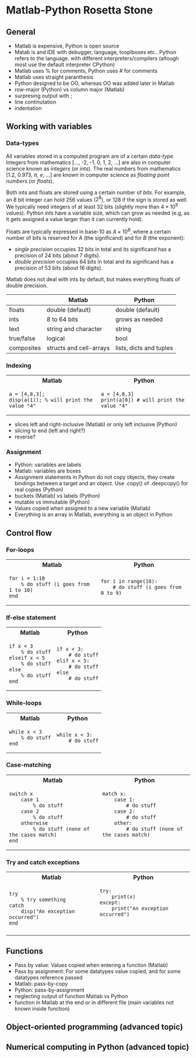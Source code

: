 <!---
Nice example:
https://github.com/fortran-lang/webpage/blob/main/source/learn/rosetta_stone.md
-->

# Matlab-Python Rosetta Stone
## General
- Matlab is expensive, Python is open source
- Matab is and IDE with debugger, language, tooplboxes etc.. Python refers to the language.
with different interpreters/compilers (altough most use the default interpreter CPython)
- Matlab uses % for comments, Python uses # for comments
- Matlab uses straight paranthesis
- Python designed to be OO, whereas OO was added later in Matlab
- row-major (Python) vs column major (Matlab)
- surpresing output with ;
- line continutation
- indentation

## Working with variables
### Data-types
All variables stored in a computed program are of a certain *data-type*. 
Integers from mathematics [..., -2, -1, 0, 1, 2, ...] are also in computer science 
known as *integers* (or *ints*). The real numbers from mathematics [1.2, 0.973, 
$\pi$, $e$, ...] are known in computer science as *floating point numbers* (or 
*floats*).  
  
Both ints and floats are stored using a certain number of *bits*. For example,
an 8 bit integer can hold 256 values ($2^8$), or 128 if the sign is stored as
well. We typically need integers of at least 32 bits (slightly more than $4 \times 
10^9$ values). Python *ints* have a variable size, which can grow 
as needed (e.g, as it gets assigned a value larger than it can currently hold).

Floats are typically expressed in base-10 as $A \times 10^B$, where a certain
number of bits is reserved for $A$ (the significand) and for $B$ (the exponent):
- *single precision* occupies 32 bits in total and its significand has a 
  precision of 24 bits (about 7 digits).
- *double precision* occupies 64 bits in total and its significand has a precision 
  of 53 bits (about 16 digits).
  
Matlab does not deal with ints by default, but makes everything floats of double precision.

|            | Matlab           | Python          |
|------------| -----------------| --------------- |
| floats     | double (default) | double (default)|
| ints       | 8 to 64 bits     | grows as needed |
| text       | string and character| string       |
| true/false | logical          | bool            |
| composites | structs and cell-arrays  | lists, dicts and tuples |

### Indexing
<table width="100%">
<tr>
<th style="border-bottom: none;">Matlab</th>
<th style="border-bottom: none;">Python</th>
</tr>
<tr>
<td>

```
a = [4,8,3];
disp(a(1)); % will print the value "4"
```
</td>
<td>

```
a = [4,8,3]
print(a[0]) # will print the value "4"
```
</td>
</tr>
</table>

- slices left and right-inclusive (Matlab) or only left inclusive (Python)
- slicing to end (left and right?)
- reverse?
### Assignment
- Python: variables are labels
- Matlab: variables are boxes
- Assignment statements in Python do not copy objects, they create bindings 
between a target and an object. Use .copy() of .deepcopy() for real copies (Python)
- buckets (Matlab) vs labels (Python)
- mutable vs immutable (Python)
- Values copied when assigned to a new variable (Matlab)
- Everything is an array in Matlab, everything is an object in Python

## Control flow

### For-loops
<table width="100%">
<tr>
<th style="border-bottom: none;">Matlab</th>
<th style="border-bottom: none;">Python</th>
</tr>
<tr>
<td>

```
for i = 1:10
    % do stuff (i goes from 1 to 10)
end
```
</td>
<td>

```
for i in range(10):
    # do stuff (i goes from 0 to 9)

```
</td>
</tr>
</table>

### If-else statement

<table width="100%">
<tr>
<th style="border-bottom: none;">Matlab</th>
<th style="border-bottom: none;">Python</th>
</tr>
<tr>
<td>

```
if x < 3
    % do stuff
elseif x < 5
    % do stuff
else
    % do stuff
end
```
</td>
<td>

```
if x < 3:
    # do stuff
elif x < 5:
    # do stuff
else
    # do stuff

```
</td>
</tr>
</table>

### While-loops
<table width="100%">
<tr>
<th style="border-bottom: none;">Matlab</th>
<th style="border-bottom: none;">Python</th>
</tr>
<tr>
<td>

```
while x < 3
    % do stuff
end
```
</td>
<td>

```
while x < 3:
    # do stuff

```
</td>
</tr>
</table>

### Case-matching
<table width="100%">
<tr>
<th style="border-bottom: none;">Matlab</th>
<th style="border-bottom: none;">Python</th>
</tr>
<tr>
<td>

```
switch x
    case 1
        % do stuff
    case 2
        % do stuff
    otherwise
        % do stuff (none of the cases match)
end
```
</td>
<td>

```
match x:
    case 1:
        # do stuff
    case 2:
        # do stuff
    other:
        # do stuff (none of the cases match)
    
```
</td>
</tr>
</table>

### Try and catch exceptions
<table width="100%">
<tr>
<th style="border-bottom: none;">Matlab</th>
<th style="border-bottom: none;">Python</th>
</tr>
<tr>
<td>

```
try
    % try something
catch
    disp("An exception occurred")
end
```
</td>
<td>

```
try:
    print(x)
except:
    print("An exception occurred")

    
```
</td>
</tr>
</table>

## Functions
- Pass by value: Values copied when entering a function (Matlab)
- Pass by assignment: For some datatypes value copied, and for some datatypes
                      reference passed
- Matlab: pass-by-copy
- Python: pass-by-assignment
- neglecting output of function Matlab vs Python
- function in Matlab at the end or in different file (main variables not known
  inside function)

## Object-oriented programming (advanced topic)

## Numerical computing in Python (advanced topic)
